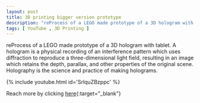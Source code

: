 ```yaml
---
layout: post
title: 3D printing bigger version prototype
description: "reProcess of a LEGO made prototype of a 3D hologram with tablet"
tags: [ YouTube , 3D Printing ]
---
```


reProcess of a LEGO made prototype of a 3D hologram with tablet. A hologram is a physical recording of an interference pattern which uses diffraction to reproduce a three-dimensional light field, resulting in an image which retains the depth, parallax, and other properties of the original scene. Holography is the science and practice of making holograms.

{% include youtube.html id='SrlquZBzppc' %}

Reach more by clicking [here](https://www.youtube.com/channel/UCCoJksLKmc7Kg78z7Y7U4iA){:target="_blank"} 